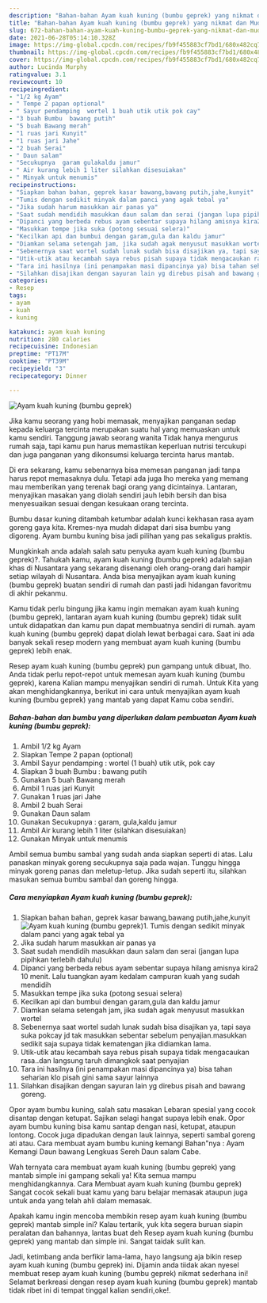 ```yaml
---
description: "Bahan-bahan Ayam kuah kuning (bumbu geprek) yang nikmat dan Mudah Dibuat"
title: "Bahan-bahan Ayam kuah kuning (bumbu geprek) yang nikmat dan Mudah Dibuat"
slug: 672-bahan-bahan-ayam-kuah-kuning-bumbu-geprek-yang-nikmat-dan-mudah-dibuat
date: 2021-06-28T05:14:10.328Z
image: https://img-global.cpcdn.com/recipes/fb9f455883cf7bd1/680x482cq70/ayam-kuah-kuning-bumbu-geprek-foto-resep-utama.jpg
thumbnail: https://img-global.cpcdn.com/recipes/fb9f455883cf7bd1/680x482cq70/ayam-kuah-kuning-bumbu-geprek-foto-resep-utama.jpg
cover: https://img-global.cpcdn.com/recipes/fb9f455883cf7bd1/680x482cq70/ayam-kuah-kuning-bumbu-geprek-foto-resep-utama.jpg
author: Lucinda Murphy
ratingvalue: 3.1
reviewcount: 10
recipeingredient:
- "1/2 kg Ayam"
- " Tempe 2 papan optional"
- " Sayur pendamping  wortel 1 buah utik utik pok cay"
- "3 buah Bumbu  bawang putih"
- "5 buah Bawang merah"
- "1 ruas jari Kunyit"
- "1 ruas jari Jahe"
- "2 buah Serai"
- " Daun salam"
- "Secukupnya  garam gulakaldu jamur"
- " Air kurang lebih 1 liter silahkan disesuiakan"
- " Minyak untuk menumis"
recipeinstructions:
- "Siapkan bahan bahan, geprek kasar bawang,bawang putih,jahe,kunyit"
- "Tumis dengan sedikit minyak dalam panci yang agak tebal ya"
- "Jika sudah harum masukkan air panas ya"
- "Saat sudah mendidih masukkan daun salam dan serai (jangan lupa pipihkan terlebih dahulu)"
- "Dipanci yang berbeda rebus ayam sebentar supaya hilang amisnya kira2 10 menit. Lalu tuangkan ayam kedalam campuran kuah yang sudah mendidih"
- "Masukkan tempe jika suka (potong sesuai selera)"
- "Kecilkan api dan bumbui dengan garam,gula dan kaldu jamur"
- "Diamkan selama setengah jam, jika sudah agak menyusut masukkan wortel"
- "Sebenernya saat wortel sudah lunak sudah bisa disajikan ya, tapi saya suka pokcay jd tak masukkan sebentar sebelum penyajian.masukkan sedikit saja supaya tidak kematengan jika didiamkan lama."
- "Utik-utik atau kecambah saya rebus pisah supaya tidak mengacaukan rasa..dan langsung taruh dimangkok saat penyajian"
- "Tara ini hasilnya (ini penampakan masi dipancinya ya) bisa tahan seharian klo pisah gini sama sayur lainnya"
- "Silahkan disajikan dengan sayuran lain yg direbus pisah and bawang goreng."
categories:
- Resep
tags:
- ayam
- kuah
- kuning

katakunci: ayam kuah kuning 
nutrition: 280 calories
recipecuisine: Indonesian
preptime: "PT17M"
cooktime: "PT39M"
recipeyield: "3"
recipecategory: Dinner

---
```



![Ayam kuah kuning (bumbu geprek)](https://img-global.cpcdn.com/recipes/fb9f455883cf7bd1/680x482cq70/ayam-kuah-kuning-bumbu-geprek-foto-resep-utama.jpg)

Jika kamu seorang yang hobi memasak, menyajikan panganan sedap kepada keluarga tercinta merupakan suatu hal yang memuaskan untuk kamu sendiri. Tanggung jawab seorang  wanita Tidak hanya mengurus rumah saja, tapi kamu pun harus memastikan keperluan nutrisi tercukupi dan juga panganan yang dikonsumsi keluarga tercinta harus mantab.

Di era  sekarang, kamu sebenarnya bisa memesan panganan jadi tanpa harus repot memasaknya dulu. Tetapi ada juga lho mereka yang memang mau memberikan yang terenak bagi orang yang dicintainya. Lantaran, menyajikan masakan yang diolah sendiri jauh lebih bersih dan bisa menyesuaikan sesuai dengan kesukaan orang tercinta. 

Bumbu dasar kuning ditambah ketumbar adalah kunci kekhasan rasa ayam goreng gaya kita. Kremes-nya mudah didapat dari sisa bumbu yang digoreng. Ayam bumbu kuning bisa jadi pilihan yang pas sekaligus praktis.

Mungkinkah anda adalah salah satu penyuka ayam kuah kuning (bumbu geprek)?. Tahukah kamu, ayam kuah kuning (bumbu geprek) adalah sajian khas di Nusantara yang sekarang disenangi oleh orang-orang dari hampir setiap wilayah di Nusantara. Anda bisa menyajikan ayam kuah kuning (bumbu geprek) buatan sendiri di rumah dan pasti jadi hidangan favoritmu di akhir pekanmu.

Kamu tidak perlu bingung jika kamu ingin memakan ayam kuah kuning (bumbu geprek), lantaran ayam kuah kuning (bumbu geprek) tidak sulit untuk didapatkan dan kamu pun dapat membuatnya sendiri di rumah. ayam kuah kuning (bumbu geprek) dapat diolah lewat berbagai cara. Saat ini ada banyak sekali resep modern yang membuat ayam kuah kuning (bumbu geprek) lebih enak.

Resep ayam kuah kuning (bumbu geprek) pun gampang untuk dibuat, lho. Anda tidak perlu repot-repot untuk memesan ayam kuah kuning (bumbu geprek), karena Kalian mampu menyajikan sendiri di rumah. Untuk Kita yang akan menghidangkannya, berikut ini cara untuk menyajikan ayam kuah kuning (bumbu geprek) yang mantab yang dapat Kamu coba sendiri.

<!--inarticleads1-->

##### Bahan-bahan dan bumbu yang diperlukan dalam pembuatan Ayam kuah kuning (bumbu geprek):

1. Ambil 1/2 kg Ayam
1. Siapkan  Tempe 2 papan (optional)
1. Ambil  Sayur pendamping : wortel (1 buah) utik utik, pok cay
1. Siapkan 3 buah Bumbu : bawang putih
1. Gunakan 5 buah Bawang merah
1. Ambil 1 ruas jari Kunyit
1. Gunakan 1 ruas jari Jahe
1. Ambil 2 buah Serai
1. Gunakan  Daun salam
1. Gunakan Secukupnya : garam, gula,kaldu jamur
1. Ambil  Air kurang lebih 1 liter (silahkan disesuiakan)
1. Gunakan  Minyak untuk menumis


Ambil semua bumbu sambal yang sudah anda siapkan seperti di atas. Lalu panaskan minyak goreng secukupnya saja pada wajan. Tunggu hingga minyak goreng panas dan meletup-letup. Jika sudah seperti itu, silahkan masukan semua bumbu sambal dan goreng hingga. 

<!--inarticleads2-->

##### Cara menyiapkan Ayam kuah kuning (bumbu geprek):

1. Siapkan bahan bahan, geprek kasar bawang,bawang putih,jahe,kunyit
<img src="https://img-global.cpcdn.com/steps/da9bc70c97683d80/160x128cq70/ayam-kuah-kuning-bumbu-geprek-langkah-memasak-1-foto.jpg" alt="Ayam kuah kuning (bumbu geprek)">1. Tumis dengan sedikit minyak dalam panci yang agak tebal ya
1. Jika sudah harum masukkan air panas ya
1. Saat sudah mendidih masukkan daun salam dan serai (jangan lupa pipihkan terlebih dahulu)
1. Dipanci yang berbeda rebus ayam sebentar supaya hilang amisnya kira2 10 menit. Lalu tuangkan ayam kedalam campuran kuah yang sudah mendidih
1. Masukkan tempe jika suka (potong sesuai selera)
1. Kecilkan api dan bumbui dengan garam,gula dan kaldu jamur
1. Diamkan selama setengah jam, jika sudah agak menyusut masukkan wortel
1. Sebenernya saat wortel sudah lunak sudah bisa disajikan ya, tapi saya suka pokcay jd tak masukkan sebentar sebelum penyajian.masukkan sedikit saja supaya tidak kematengan jika didiamkan lama.
1. Utik-utik atau kecambah saya rebus pisah supaya tidak mengacaukan rasa..dan langsung taruh dimangkok saat penyajian
1. Tara ini hasilnya (ini penampakan masi dipancinya ya) bisa tahan seharian klo pisah gini sama sayur lainnya
1. Silahkan disajikan dengan sayuran lain yg direbus pisah and bawang goreng.


Opor ayam bumbu kuning, salah satu masakan Lebaran spesial yang cocok disantap dengan ketupat. Sajikan selagi hangat supaya lebih enak. Opor ayam bumbu kuning bisa kamu santap dengan nasi, ketupat, ataupun lontong. Cocok juga dipadukan dengan lauk lainnya, seperti sambal goreng ati atau. Cara membuat ayam bumbu kuning kemangi Bahan&#34;nya : Ayam Kemangi Daun bawang Lengkuas Sereh Daun salam Cabe. 

Wah ternyata cara membuat ayam kuah kuning (bumbu geprek) yang mantab simple ini gampang sekali ya! Kita semua mampu menghidangkannya. Cara Membuat ayam kuah kuning (bumbu geprek) Sangat cocok sekali buat kamu yang baru belajar memasak ataupun juga untuk anda yang telah ahli dalam memasak.

Apakah kamu ingin mencoba membikin resep ayam kuah kuning (bumbu geprek) mantab simple ini? Kalau tertarik, yuk kita segera buruan siapin peralatan dan bahannya, lantas buat deh Resep ayam kuah kuning (bumbu geprek) yang mantab dan simple ini. Sangat taidak sulit kan. 

Jadi, ketimbang anda berfikir lama-lama, hayo langsung aja bikin resep ayam kuah kuning (bumbu geprek) ini. Dijamin anda tiidak akan nyesel membuat resep ayam kuah kuning (bumbu geprek) nikmat sederhana ini! Selamat berkreasi dengan resep ayam kuah kuning (bumbu geprek) mantab tidak ribet ini di tempat tinggal kalian sendiri,oke!.

